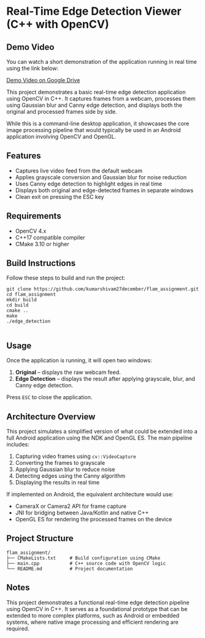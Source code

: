 
# Real-Time Edge Detection Viewer (C++ with OpenCV)


## Demo Video

You can watch a short demonstration of the application running in real time using the link below:

[Demo Video on Google Drive](https://drive.google.com/file/d/1T5rkpbvQZRlMo__QlRhViD1owFr6la4J/view?usp=sharing)


This project demonstrates a basic real-time edge detection application using OpenCV in C++. It captures frames from a webcam, processes them using Gaussian blur and Canny edge detection, and displays both the original and processed frames side by side.

While this is a command-line desktop application, it showcases the core image processing pipeline that would typically be used in an Android application involving OpenCV and OpenGL.

## Features

- Captures live video feed from the default webcam
- Applies grayscale conversion and Gaussian blur for noise reduction
- Uses Canny edge detection to highlight edges in real time
- Displays both original and edge-detected frames in separate windows
- Clean exit on pressing the ESC key

## Requirements

- OpenCV 4.x
- C++17 compatible compiler
- CMake 3.10 or higher

## Build Instructions

Follow these steps to build and run the project:

```terminal
git clone https://github.com/kumarshivam27december/flam_assignment.git
cd flam_assignment
mkdir build
cd build
cmake ..
make
./edge_detection


```

## Usage

Once the application is running, it will open two windows:

1. **Original** – displays the raw webcam feed.
2. **Edge Detection** – displays the result after applying grayscale, blur, and Canny edge detection.

Press `ESC` to close the application.

## Architecture Overview

This project simulates a simplified version of what could be extended into a full Android application using the NDK and OpenGL ES. The main pipeline includes:

1. Capturing video frames using `cv::VideoCapture`
2. Converting the frames to grayscale
3. Applying Gaussian blur to reduce noise
4. Detecting edges using the Canny algorithm
5. Displaying the results in real time

If implemented on Android, the equivalent architecture would use:

* CameraX or Camera2 API for frame capture
* JNI for bridging between Java/Kotlin and native C++
* OpenGL ES for rendering the processed frames on the device

## Project Structure

```
flam_assignment/
├── CMakeLists.txt     # Build configuration using CMake
├── main.cpp           # C++ source code with OpenCV logic
└── README.md          # Project documentation
```

## Notes

This project demonstrates a functional real-time edge detection pipeline using OpenCV in C++. It serves as a foundational prototype that can be extended to more complex platforms, such as Android or embedded systems, where native image processing and efficient rendering are required.

